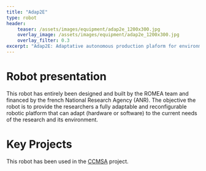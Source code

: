 ```yaml
---
title: "Adap2E"
type: robot
header:
    teaser: /assets/images/equipment/adap2e_1200x300.jpg
    overlay_image: /assets/images/equipment/adap2e_1200x300.jpg
    overlay_filter: 0.3
excerpt: "Adap2E: Adaptative autonomous production plaform for environment"
---
```


# Robot presentation

This robot has entirely been designed and built by the ROMEA team and financed by the french National Research Agency (ANR). The objective the robot is to provide the researchers a fully adaptable and reconfigurable robotic platform that can adapt (hardware or software) to the current needs of the research and its environment.

# Key Projects

This robot has been used in the [CCMSA](/projects/ccmsa.md) project.